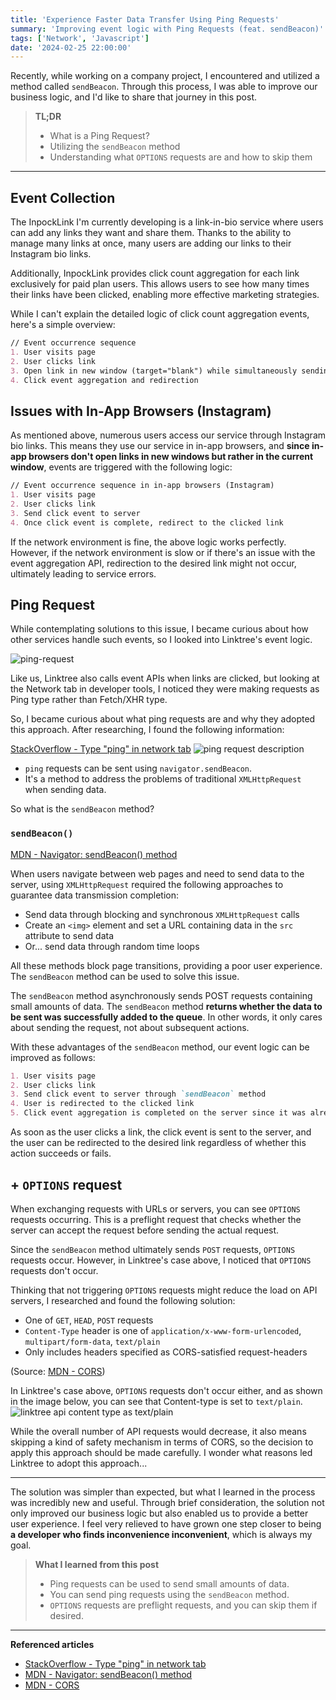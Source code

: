```yaml
---
title: 'Experience Faster Data Transfer Using Ping Requests'
summary: 'Improving event logic with Ping Requests (feat. sendBeacon)'
tags: ['Network', 'Javascript']
date: '2024-02-25 22:00:00'
---
```


Recently, while working on a company project, I encountered and utilized a method called `sendBeacon`.
Through this process, I was able to improve our business logic, and I'd like to share that journey in this post.

> **TL;DR**
> - What is a Ping Request?
> - Utilizing the `sendBeacon` method
> - Understanding what `OPTIONS` requests are and how to skip them

---
## Event Collection
The InpockLink I'm currently developing is a link-in-bio service where users can add any links they want and share them. Thanks to the ability to manage many links at once, many users are adding our links to their Instagram bio links.

Additionally, InpockLink provides click count aggregation for each link exclusively for paid plan users. This allows users to see how many times their links have been clicked, enabling more effective marketing strategies.

While I can't explain the detailed logic of click count aggregation events, here's a simple overview:
```markdown
// Event occurrence sequence
1. User visits page
2. User clicks link
3. Open link in new window (target="blank") while simultaneously sending click event to server
4. Click event aggregation and redirection
```

## Issues with In-App Browsers (Instagram)
As mentioned above, numerous users access our service through Instagram bio links.
This means they use our service in in-app browsers, and **since in-app browsers don't open links in new windows but rather in the current window**, events are triggered with the following logic:

```markdown
// Event occurrence sequence in in-app browsers (Instagram)
1. User visits page
2. User clicks link
3. Send click event to server
4. Once click event is complete, redirect to the clicked link
```

If the network environment is fine, the above logic works perfectly. However, if the network environment is slow or if there's an issue with the event aggregation API, redirection to the desired link might not occur, ultimately leading to service errors.

## Ping Request
While contemplating solutions to this issue, I became curious about how other services handle such events, so I looked into Linktree's event logic.

![ping-request](https://github.com/gouz7514/hotdog-log/assets/41367134/5f311ce9-b716-4699-b914-c2c197d142e0)

Like us, Linktree also calls event APIs when links are clicked, but looking at the Network tab in developer tools, I noticed they were making requests as Ping type rather than Fetch/XHR type.

So, I became curious about what ping requests are and why they adopted this approach. After researching, I found the following information:

[StackOverflow - Type "ping" in network tab](https://stackoverflow.com/questions/75666416/type-ping-in-network-tab)
![ping request description](https://github.com/gouz7514/hotdog-log/assets/41367134/a9701cef-cc59-4f23-9a2d-f94a009939b1)

- `ping` requests can be sent using `navigator.sendBeacon`.
- It's a method to address the problems of traditional `XMLHttpRequest` when sending data.

So what is the `sendBeacon` method?

### `sendBeacon()`
[MDN - Navigator: sendBeacon() method](https://developer.mozilla.org/en-US/docs/Web/API/Navigator/sendBeacon)

When users navigate between web pages and need to send data to the server, using `XMLHttpRequest` required the following approaches to guarantee data transmission completion:
- Send data through blocking and synchronous `XMLHttpRequest` calls
- Create an `<img>` element and set a URL containing data in the `src` attribute to send data
- Or... send data through random time loops

All these methods block page transitions, providing a poor user experience.
The `sendBeacon` method can be used to solve this issue.

The `sendBeacon` method asynchronously sends POST requests containing small amounts of data.
The `sendBeacon` method **returns whether the data to be sent was successfully added to the queue**. In other words, it only cares about sending the request, not about subsequent actions.

With these advantages of the `sendBeacon` method, our event logic can be improved as follows:
```markdown
1. User visits page
2. User clicks link
3. Send click event to server through `sendBeacon` method
4. User is redirected to the clicked link
5. Click event aggregation is completed on the server since it was already sent
```

As soon as the user clicks a link, the click event is sent to the server, and the user can be redirected to the desired link regardless of whether this action succeeds or fails.

## + `OPTIONS` request
When exchanging requests with URLs or servers, you can see `OPTIONS` requests occurring.
This is a preflight request that checks whether the server can accept the request before sending the actual request.

Since the `sendBeacon` method ultimately sends `POST` requests, `OPTIONS` requests occur. However, in Linktree's case above, I noticed that `OPTIONS` requests don't occur.

Thinking that not triggering `OPTIONS` requests might reduce the load on API servers, I researched and found the following solution:
- One of `GET`, `HEAD`, `POST` requests
- `Content-Type` header is one of `application/x-www-form-urlencoded`, `multipart/form-data`, `text/plain`
- Only includes headers specified as CORS-satisfied request-headers

(Source: [MDN - CORS](https://developer.mozilla.org/en-US/docs/Web/HTTP/CORS#simple_requests))

In Linktree's case above, `OPTIONS` requests don't occur either, and as shown in the image below, you can see that Content-type is set to `text/plain`.
![linktree api content type as text/plain](https://github.com/gouz7514/hotdog-log/assets/41367134/0b5dc006-6c61-4f69-8962-0772cc290d45)

While the overall number of API requests would decrease, it also means skipping a kind of safety mechanism in terms of CORS, so the decision to apply this approach should be made carefully. I wonder what reasons led Linktree to adopt this approach...

---
The solution was simpler than expected, but what I learned in the process was incredibly new and useful. Through brief consideration, the solution not only improved our business logic but also enabled us to provide a better user experience. I feel very relieved to have grown one step closer to being **a developer who finds inconvenience inconvenient**, which is always my goal.

> **What I learned from this post**
> - Ping requests can be used to send small amounts of data.
> - You can send ping requests using the `sendBeacon` method.
> - `OPTIONS` requests are preflight requests, and you can skip them if desired.

---
**Referenced articles**
- [StackOverflow - Type "ping" in network tab](https://stackoverflow.com/questions/75666416/type-ping-in-network-tab)
- [MDN - Navigator: sendBeacon() method](https://developer.mozilla.org/en-US/docs/Web/API/Navigator/sendBeacon)
- [MDN - CORS](https://developer.mozilla.org/en-US/docs/Web/HTTP/CORS#simple_requests)